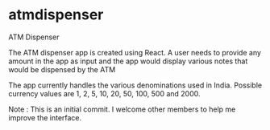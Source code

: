# atmdispenser
ATM Dispenser

The ATM dispenser app is created using React.
A user needs to provide any amount in the app as input and the app would display various notes that would be dispensed by the ATM

The app currently handles the various denominations used in India.
Possible currency values are 1, 2, 5, 10, 20, 50, 100, 500 and 2000.

Note :
This is an initial commit. I welcome other members to help me improve the interface.
